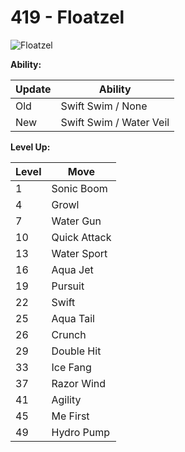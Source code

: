 # 419 - Floatzel
![][419]

**Ability:**

Update | Ability
---    | ---
Old    | Swift Swim / None
New    | Swift Swim / Water Veil

**Level Up:**

Level | Move
---   | ---
  1   | Sonic Boom
  4   | Growl
  7   | Water Gun
 10   | Quick Attack
 13   | Water Sport
 16   | Aqua Jet
 19   | Pursuit
 22   | Swift
 25   | Aqua Tail
 26   | Crunch
 29   | Double Hit
 33   | Ice Fang
 37   | Razor Wind
 41   | Agility
 45   | Me First
 49   | Hydro Pump



[419]: https://raw.githubusercontent.com/PokeAPI/sprites/master/sprites/pokemon/419.png "Floatzel"
